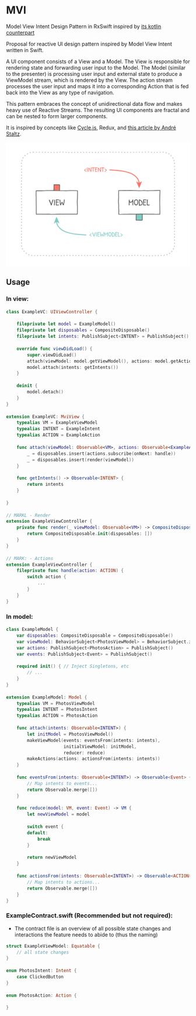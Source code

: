 # MVI
Model View Intent Design Pattern in RxSwift inspired by [its kotlin counterpart](https://github.com/hpost/kommon-mvi)
 

Proposal for reactive UI design pattern inspired by Model View Intent written in Swift.

A UI component consists of a View and a Model. The View is responsible for rendering state and forwarding user input to the Model. The Model (similar to the presenter) is processing user input and external state to produce a ViewModel stream, which is rendered by the View. The action stream processes the user input and maps it into a corresponding Action that is fed back into the View as any type of navigation.

This pattern embraces the concept of unidirectional data flow and makes heavy use of Reactive Streams. The resulting UI components are fractal and can be nested to form larger components.

It is inspired by concepts like [Cycle.js](https://cycle.js.org/), Redux, and [this article by André Staltz](https://staltz.com/unidirectional-user-interface-architectures.html).

![](https://github.com/hpost/kommon-mvi/blob/master/docs/mvi_diagram.png)

## Usage

### In view: 

```swift
class ExampleVC: UIViewController {
    
    fileprivate let model = ExampleModel()
    fileprivate let disposables = CompositeDisposable()
    fileprivate let intents: PublishSubject<INTENT> = PublishSubject()
    
    override func viewDidLoad() {
        super.viewDidLoad()
        attach(viewModel: model.getViewModel(), actions: model.getActions())
        model.attach(intents: getIntents())
    }
    
    deinit {
        model.detach()
    }
}

extension ExampleVC: MviView {
    typealias VM = ExampleViewModel
    typealias INTENT = ExampleIntent
    typealias ACTION = ExampleAction
    
    func attach(viewModel: Observable<VM>, actions: Observable<ExampleAction>) {
        _ = disposables.insert(actions.subscribe(onNext: handle))
        _ = disposables.insert(render(viewModel))
    }
    
    func getIntents() -> Observable<INTENT> {
        return intents
    }

}

// MARKL - Render
extension ExampleViewController {  
    private func render(_ viewModel: Observable<VM>) -> CompositeDisposable {
        return CompositeDisposable.init(disposables: [])
    }
}

// MARK: - Actions
extension ExampleViewController {
    fileprivate func handle(action: ACTION) {
        switch action {
            ...
        }
    }
}

```

### In model:

```swift
class ExampleModel {
    var disposables: CompositeDisposable = CompositeDisposable()
    var viewModel: BehaviorSubject<PhotosViewModel> = BehaviorSubject.init(value: PhotosViewModel())
    var actions: PublishSubject<PhotosAction> = PublishSubject()
    var events: PublishSubject<Event> = PublishSubject()
    
    required init() { // Inject Singletons, etc
        // ...
    }
}

extension ExampleModel: Model {
    typealias VM = PhotosViewModel
    typealias INTENT = PhotosIntent
    typealias ACTION = PhotosAction
    
    func attach(intents: Observable<INTENT>) {
        let initModel = PhotosViewModel()
        makeViewModel(events: eventsFrom(intents: intents),
                      initialViewModel: initModel,
                      reducer: reduce)
        makeActions(actions: actionsFrom(intents: intents))
    }
    
    func eventsFrom(intents: Observable<INTENT>) -> Observable<Event> {
        // Map intents to events...
        return Observable.merge([])
    }
    
    func reduce(model: VM, event: Event) -> VM {
        let newViewModel = model
        
        switch event {
        default:
            break
        }
        
        return newViewModel
    }
    
    func actionsFrom(intents: Observable<INTENT>) -> Observable<ACTION> {
        // Map intents to actions...
        return Observable.merge([])
    }
}
```

### ExampleContract.swift (Recommended but not required):
- The contract file is an overview of all possible state changes and interactions the feature needs to abide to (thus the naming)

```swift
struct ExampleViewModel: Equatable {
    // all state changes
}

enum PhotosIntent: Intent {
    case ClickedButton
}

enum PhotosAction: Action {
    
}
```
